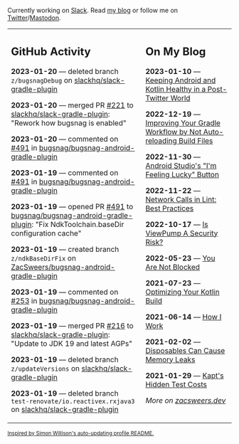 Currently working on [Slack](https://slack.com/). Read [my blog](https://zacsweers.dev/) or follow me on [Twitter](https://twitter.com/ZacSweers)/[Mastodon](https://hachyderm.io/@ZacSweers).

<table><tr><td valign="top" width="60%">

## GitHub Activity
<!-- githubActivity starts -->
**2023-01-20** — deleted branch `z/bugsnagDebug` on [slackhq/slack-gradle-plugin](https://github.com/slackhq/slack-gradle-plugin)

**2023-01-20** — merged PR [#221](https://github.com/slackhq/slack-gradle-plugin/pull/221) to [slackhq/slack-gradle-plugin](https://github.com/slackhq/slack-gradle-plugin): "Rework how bugsnag is enabled"

**2023-01-20** — commented on [#491](https://github.com/bugsnag/bugsnag-android-gradle-plugin/pull/491#issuecomment-1398821387) in [bugsnag/bugsnag-android-gradle-plugin](https://github.com/bugsnag/bugsnag-android-gradle-plugin)

**2023-01-19** — commented on [#491](https://github.com/bugsnag/bugsnag-android-gradle-plugin/pull/491#issuecomment-1397911633) in [bugsnag/bugsnag-android-gradle-plugin](https://github.com/bugsnag/bugsnag-android-gradle-plugin)

**2023-01-19** — opened PR [#491](https://github.com/bugsnag/bugsnag-android-gradle-plugin/pull/491) to [bugsnag/bugsnag-android-gradle-plugin](https://github.com/bugsnag/bugsnag-android-gradle-plugin): "Fix NdkToolchain.baseDir configuration cache"

**2023-01-19** — created branch `z/ndkBaseDirFix` on [ZacSweers/bugsnag-android-gradle-plugin](https://github.com/ZacSweers/bugsnag-android-gradle-plugin)

**2023-01-19** — commented on [#253](https://github.com/bugsnag/bugsnag-android-gradle-plugin/issues/253#issuecomment-1397905846) in [bugsnag/bugsnag-android-gradle-plugin](https://github.com/bugsnag/bugsnag-android-gradle-plugin)

**2023-01-19** — merged PR [#216](https://github.com/slackhq/slack-gradle-plugin/pull/216) to [slackhq/slack-gradle-plugin](https://github.com/slackhq/slack-gradle-plugin): "Update to JDK 19 and latest AGPs"

**2023-01-19** — deleted branch `z/updateVersions` on [slackhq/slack-gradle-plugin](https://github.com/slackhq/slack-gradle-plugin)

**2023-01-19** — deleted branch `test-renovate/io.reactivex.rxjava3` on [slackhq/slack-gradle-plugin](https://github.com/slackhq/slack-gradle-plugin)
<!-- githubActivity ends -->
</td><td valign="top" width="40%">

## On My Blog
<!-- blog starts -->
**2023-01-10** — [Keeping Android and Kotlin Healthy in a Post-Twitter World](https://www.zacsweers.dev/keeping-android-healthy/)

**2022-12-19** — [Improving Your Gradle Workflow by Not Auto-reloading Build Files](https://www.zacsweers.dev/improving-your-workflow-by-not-auto-reloading-build-files/)

**2022-11-30** — [Android Studio's "I'm Feeling Lucky" Button](https://www.zacsweers.dev/android-studios-im-feeling-lucky-button/)

**2022-11-22** — [Network Calls in Lint: Best Practices](https://www.zacsweers.dev/network-calls-in-lint-best-practices/)

**2022-10-17** — [Is ViewPump A Security Risk?](https://www.zacsweers.dev/is-viewpump-a-security-risk/)

**2022-05-23** — [You Are Not Blocked](https://www.zacsweers.dev/you-are-not-blocked/)

**2021-07-23** — [Optimizing Your Kotlin Build](https://www.zacsweers.dev/optimizing-your-kotlin-build/)

**2021-06-14** — [How I Work](https://www.zacsweers.dev/how-i-work/)

**2021-02-02** — [Disposables Can Cause Memory Leaks](https://www.zacsweers.dev/disposables-can-cause-memory-leaks/)

**2021-01-29** — [Kapt's Hidden Test Costs](https://www.zacsweers.dev/kapts-hidden-test-costs/)
<!-- blog ends -->
_More on [zacsweers.dev](https://zacsweers.dev/)_
</td></tr></table>

<sub><a href="https://simonwillison.net/2020/Jul/10/self-updating-profile-readme/">Inspired by Simon Willison's auto-updating profile README.</a></sub>